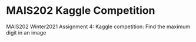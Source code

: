 # MAIS202 Kaggle Competition
MAIS202 Winter2021 Assignment 4: Kaggle competition: Find the maximum digit in an image
